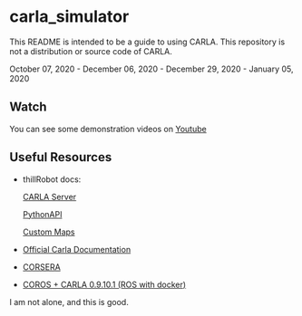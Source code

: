 # carla_simulator
This README is intended to be a guide to using CARLA. This repository is not a distribution or source code of CARLA.

October 07, 2020 - December 06, 2020 - December 29, 2020 - January 05, 2020

## Watch
You can see some demonstration videos on [Youtube](https://www.youtube.com/channel/UCH3bAvnmCLCRjyyorfUJXKg)

## Useful Resources

- thillRobot docs:

    [CARLA Server](https://github.com/thillRobot/carla_simulator/blob/master/docs/server.md)

    [PythonAPI](https://github.com/thillRobot/carla_simulator/blob/master/docs/PythonAPI.md)

    [Custom Maps](https://github.com/thillRobot/carla_simulator/blob/master/docs/maps.md)

- [Official Carla Documentation](https://carla.readthedocs.io/en/latest/)

- [CORSERA](https://usermanual.wiki/Document/CARLASetupGuideUbuntu.271743992/help)

- [COROS + CARLA 0.9.10.1 (ROS with docker)](https://hub.docker.com/r/johannhaselberger/coros)

I am not alone, and this is good.

##

